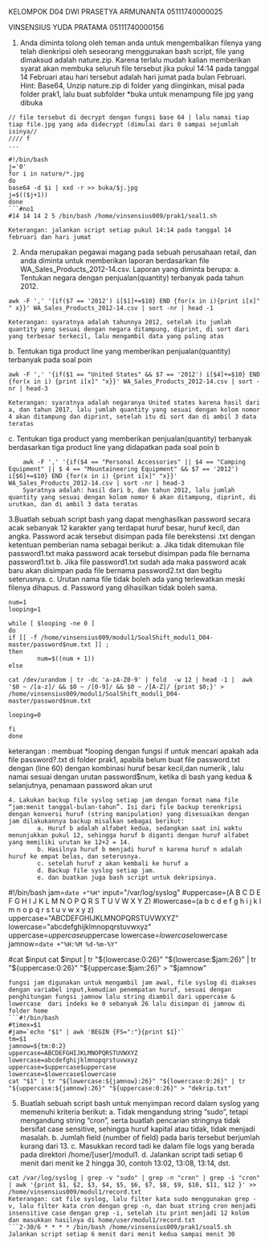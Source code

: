 
KELOMPOK D04
DWI PRASETYA ARMUNANTA 05111740000025

VINSENSIUS YUDA PRATAMA 05111740000156

1. Anda diminta tolong oleh teman anda untuk mengembalikan filenya yang telah dienkripsi oleh seseorang menggunakan bash script, file yang dimaksud adalah nature.zip. Karena terlalu mudah kalian memberikan syarat akan membuka seluruh file tersebut jika pukul 14:14 pada tanggal 14 Februari atau hari tersebut adalah hari jumat pada bulan Februari.
Hint: Base64, 
Unzip nature.zip di folder yang diinginkan, misal pada folder prak1, lalu buat subfolder *buka untuk menampung file jpg yang dibuka

```
// file tersebut di decrypt dengan fungsi base 64 | lalu namai tiap tiap file.jpg yang ada didecrypt (dimulai dari 0 sampai sejumlah isinya//
//// f
...

#!/bin/bash
j='0'
for i in nature/*.jpg 
do
base64 -d $i | xxd -r >> buka/$j.jpg
j=$(($j+1))
done
```#no1
#14 14 14 2 5 /bin/bash /home/vinsensius009/prak1/soal1.sh
 
Keterangan: jalankan script setiap pukul 14:14 pada tanggal 14 februari dan hari jumat
```

   
2. Anda merupakan pegawai magang pada sebuah perusahaan retail, dan anda diminta untuk memberikan laporan berdasarkan file WA_Sales_Products_2012-14.csv. Laporan yang diminta berupa:
        a. Tentukan negara dengan penjualan(quantity) terbanyak pada tahun 2012.
```
awk -F ',' '{if($7 == '2012') i[$1]+=$10} END {for(x in i){print i[x]" " x}}' WA_Sales_Products_2012-14.csv | sort -nr | head -1

Keterangan: syaratnya adalah tahunnya 2012, setelah itu jumlah quantity yang sesuai dengan negara ditampung, diprint, di sort dari yang terbesar terkecil, lalu mengambil data yang paling atas
```

   b. Tentukan tiga product line yang memberikan penjualan(quantity) terbanyak pada soal poin 
   ```
awk -F ',' '{if($1 == "United States" && $7 == '2012') i[$4]+=$10} END {for(x in i) {print i[x]" "x}}' WA_Sales_Products_2012-14.csv | sort -nr | head-3

Keterangan: syaratnya adalah negaranya United states karena hasil dari a, dan tahun 2017, lalu jumlah quantity yang sesuai dengan kolom nomor 4 akan ditampung dan diprint, setelah itu di sort dan di ambil 3 data teratas
   ```
   c. Tentukan tiga product yang memberikan penjualan(quantity) terbanyak berdasarkan tiga product line yang didapatkan pada soal poin b
   
```
    awk -F ',' '{if($4 == "Personal Accessories" || $4 == "Camping Equipment" || $ 4 == "Mountaineering Equipment" && $7 == '2012') i[$6]+=$10} END {for(x in i) {print i[x]" "x}}' WA_Sales_Products_2012-14.csv | sort -nr | head-3
    Syaratnya adalah: hasil dari b, dan tahun 2012, lalu jumlah quantity yang sesuai dengan kolom nomor 6 akan ditampung, diprint, di urutkan, dan di ambil 3 data teratas
```
   3.Buatlah sebuah script bash yang dapat menghasilkan password secara acak sebanyak 12 karakter yang terdapat huruf besar,   huruf kecil, dan angka. Password acak tersebut disimpan pada file berekstensi .txt dengan ketentuan pemberian nama sebagai berikut:
        a. Jika tidak ditemukan file password1.txt maka password acak tersebut disimpan pada file bernama password1.txt
        b. Jika file password1.txt sudah ada maka password acak baru akan disimpan pada file bernama password2.txt dan begitu           seterusnya.
        c. Urutan nama file tidak boleh ada yang terlewatkan meski filenya dihapus.
        d. Password yang dihasilkan tidak boleh sama.
```#!/bin/bash
num=1
looping=1

while [ $looping -ne 0 ]
do
if [[ -f /home/vinsensius009/modul1/SoalShift_modul1_D04-master/password$num.txt ]] ;
then
        num=$((num + 1))
else

cat /dev/urandom | tr -dc 'a-zA-Z0-9' | fold  -w 12 | head -1 |  awk '$0 ~ /[a-z]/ && $0 ~ /[0-9]/ && $0 ~ /[A-Z]/ {print $0;}' > /home/vinsensius009/modul1/SoalShift_modul1_D04-master/password$num.txt

looping=0

fi
done
```
keterangan : membuat *looping dengan fungsi if untuk mencari apakah ada file password?.txt di folder prak1, apabila belum buat file password.txt dengan (line 60) dengan kombinasi huruf besar kecil,dan numerik , lalu namai sesuai dengan urutan password$num, ketika di bash yang kedua & selanjutnya, penamaan password akan urut
```
4. Lakukan backup file syslog setiap jam dengan format nama file “jam:menit tanggal-bulan-tahun”. Isi dari file backup terenkripsi dengan konversi huruf (string manipulation) yang disesuaikan dengan jam dilakukannya backup misalkan sebagai berikut:
        a. Huruf b adalah alfabet kedua, sedangkan saat ini waktu menunjukkan pukul 12, sehingga huruf b diganti dengan huruf alfabet yang memiliki urutan ke 12+2 = 14.
        b. Hasilnya huruf b menjadi huruf n karena huruf n adalah huruf ke empat belas, dan seterusnya. 
        c. setelah huruf z akan kembali ke huruf a
        d. Backup file syslog setiap jam.
        e. dan buatkan juga bash script untuk dekripsinya.
```
#!/bin/bash
jam=`date +"%H"`
input="/var/log/syslog"
#uppercase=(A B C D E F G H I J K L M N O P Q R S T U V W X Y Z)
#lowercase=(a b c d e f g h i j k l m n o p q r s t u v w x y z)
uppercase="ABCDEFGHIJKLMNOPQRSTUVWXYZ"
lowercase="abcdefghijklmnopqrstuvwxyz"
uppercase=$uppercase$uppercase
lowercase=$lowercase$lowercase
jamnow=`date +"%H:%M %d-%m-%Y"`

#cat $input
cat $input | tr "${lowercase:0:26}" "${lowercase:$jam:26}"  | tr "${uppercase:0:26}" "${uppercase:$jam:26}" > "$jamnow"
```
fungsi jam digunakan untuk mengambil jam awal, file syslog di diakses dengan variabel input,kemudian penempatan huruf, sesuai dengan penghitungan fungsi jamnow lalu string diambil dari uppercase & lowercase  dari indeks ke 0 sebanyak 26 lalu disimpan di jamnow di folder home
```#!/bin/bash
#timex=$1
#jam=`echo "$1" | awk 'BEGIN {FS=":"}{print $1}'`
tm=$1
jamnow=${tm:0:2}
uppercase=ABCDEFGHIJKLMNOPQRSTUVWXYZ
lowercase=abcdefghijklmnopqrstuvwxyz
uppercase=$uppercase$uppercase
lowercase=$lowercase$lowercase
cat "$1" | tr "${lowercase:${jamnow}:26}" "${lowercase:0:26}" | tr "${uppercase:${jamnow}:26}" "${uppercase:0:26}" > "dekrip.txt"
```
  
5. Buatlah sebuah script bash untuk menyimpan record dalam syslog yang memenuhi kriteria berikut:
        a. Tidak mengandung string “sudo”, tetapi mengandung string “cron”, serta buatlah pencarian stringnya tidak bersifat  case sensitive, sehingga huruf kapital atau tidak, tidak menjadi masalah.
        b. Jumlah field (number of field) pada baris tersebut berjumlah kurang dari 13.
        c. Masukkan record tadi ke dalam file logs yang berada pada direktori /home/[user]/modul1.
        d. Jalankan script tadi setiap 6 menit dari menit ke 2 hingga 30, contoh 13:02, 13:08, 13:14, dst.
```#!/bin/bash
cat /var/log/syslog | grep -v "sudo" | grep -n "cron" | grep -i "cron" | awk '{print $1, $2, $3, $4, $5, $6, $7, $8, $9, $10, $11, $12 }' >> /home/vinsensius009/modul1/record.txt
Keterangan: cat file syslog, lalu filter kata sudo menggunakan grep -v, lalu filter kata cron dengan grep -n, dan buat string cron menjadi insensitive case dengan grep -i, setelah itu print menjadi 12 kolom dan masukkan hasilnya di home/user/modul1/record.txt
```2-30/6 * * * * /bin/bash /home/vinsensius009/prak1/soal5.sh
Jalankan script setiap 6 menit dari menit kedua sampai menit 30

